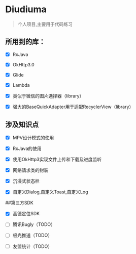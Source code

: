 # Diudiuma

> 个人项目,主要用于代码练习

## 所用到的库：

- [x] RxJava

- [x] OkHttp3.0

- [x] Glide

- [x] Lambda

- [x] 类似于微信的图片选择器（library）

- [x] 强大的BaseQuickAdapter用于适配RecyclerView（library）

## 涉及知识点

- [x] MPV设计模式的使用

- [x] RxJava的使用

- [x] 使用OkHttp3实现文件上传和下载及进度监听

- [x] 网络请求类的封装

- [x] 沉浸式状态栏

- [x] 自定义Dialog,自定义Toast,自定义Log

##第三方SDK

- [x] 高德定位SDK

- [ ] 腾讯Bugly（TODO）

- [ ] 极光推送（TODO）

- [ ] 友盟统计（TODO）